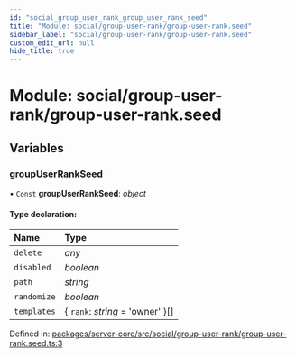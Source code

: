 ```yaml
---
id: "social_group_user_rank_group_user_rank_seed"
title: "Module: social/group-user-rank/group-user-rank.seed"
sidebar_label: "social/group-user-rank/group-user-rank.seed"
custom_edit_url: null
hide_title: true
---
```


# Module: social/group-user-rank/group-user-rank.seed

## Variables

### groupUserRankSeed

• `Const` **groupUserRankSeed**: *object*

#### Type declaration:

Name | Type |
:------ | :------ |
`delete` | *any* |
`disabled` | *boolean* |
`path` | *string* |
`randomize` | *boolean* |
`templates` | { `rank`: *string* = 'owner' }[] |

Defined in: [packages/server-core/src/social/group-user-rank/group-user-rank.seed.ts:3](https://github.com/xr3ngine/xr3ngine/blob/65dfcf39a/packages/server-core/src/social/group-user-rank/group-user-rank.seed.ts#L3)
